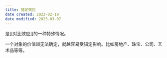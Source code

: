 ```yaml
---
title: 锚定效应
date created: 2023-02-19
date modified: 2023-03-07
---
```


是[[对比效应]]的一种特殊情况。

一个对象的价值越无法确定，就越容易受锚定影响。比如房地产、珠宝、公司、艺术品等等。
